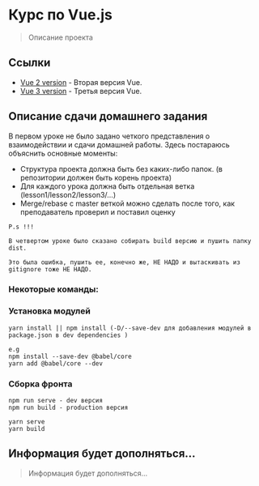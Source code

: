 # Курс по Vue.js

> Описание проекта

## Ссылки

- [Vue 2 version](https://ru.vuejs.org/v2/guide/index.html) - Вторая версия Vue.
- [Vue 3 version](https://v3.ru.vuejs.org/ru/guide/introduction.html) - Третья версия Vue.

## Описание сдачи домашнего задания

В первом уроке не было задано четкого представления о взаимодействии и сдачи домашней работы. Здесь постараюсь объяснить основные моменты:

- Структура проекта должна быть без каких-либо папок. (в репозитории должен быть корень проекта)
- Для каждого урока должна быть отдельная ветка (lesson1/lesson2/lesson3/...)
- Merge/rebase с master веткой можно сделать после того, как преподаватель проверил и поставил оценку

```
P.s !!! 

В четвертом уроке было сказано собирать build версию и пушить папку dist. 

Это была ошибка, пушить ее, конечно же, НЕ НАДО и вытаскивать из gitignore тоже НЕ НАДО.
```


### Некоторые команды:
### Установка модулей
```
yarn install || npm install (-D/--save-dev для добавления модулей в package.json в dev dependencies )

e.g 
npm install --save-dev @babel/core
yarn add @babel/core --dev

```

### Сборка фронта
```
npm run serve - dev версия
npm run build - production версия

yarn serve 
yarn build
```


## Информация будет дополняться...

> Информация будет дополняться...
